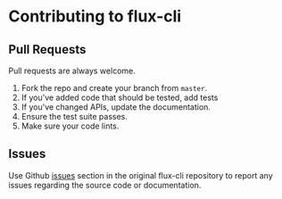 # Contributing to flux-cli

## Pull Requests
Pull requests are always welcome.

1. Fork the repo and create your branch from `master`.
2. If you've added code that should be tested, add tests
3. If you've changed APIs, update the documentation.
4. Ensure the test suite passes.
5. Make sure your code lints.

## Issues
Use Github [issues](https://github.com/rajikaimal/flux-cli/issues) section in the original flux-cli repository to report any issues regarding the source code or documentation.

